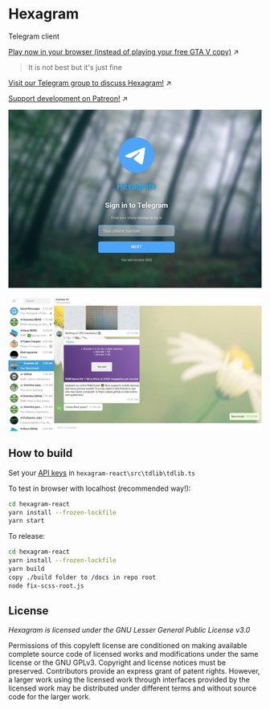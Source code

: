 # Hexagram

Telegram client

[Play now in your browser (instead of playing your free GTA V copy)](https://hexalang.github.io/hexagram/) :arrow_upper_right:

> It is not best but it's just fine

[Visit our Telegram group to discuss Hexagram!](https://t.me/joinchat/JFOrZFNUdU9V2AMksky8pA) :arrow_upper_right:

[Support development on Patreon!](https://www.patreon.com/PeyTy) :arrow_upper_right:

![GUI](screenshots/login.jpg?raw=true)


![GUI](screenshots/gui.jpg?raw=true)


## How to build

Set your [API keys](https://core.telegram.org/api/obtaining_api_id) in `hexagram-react\src\tdlib\tdlib.ts`

To test in browser with localhost (recommended way!):

```sh
cd hexagram-react
yarn install --frozen-lockfile
yarn start
```

To release:

```sh
cd hexagram-react
yarn install --frozen-lockfile
yarn build
copy ./build folder to /docs in repo root
node fix-scss-root.js
```

## License

*Hexagram is licensed under the GNU Lesser General Public License v3.0*

Permissions of this copyleft license are conditioned on making available complete source code of licensed works and modifications under the same license or the GNU GPLv3. Copyright and license notices must be preserved. Contributors provide an express grant of patent rights. However, a larger work using the licensed work through interfaces provided by the licensed work may be distributed under different terms and without source code for the larger work.
